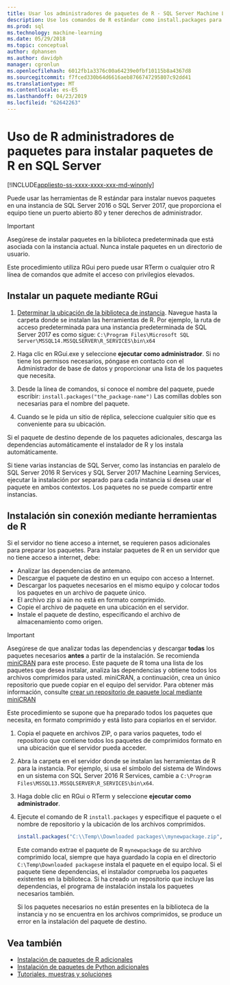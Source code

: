 ```yaml
---
title: Usar los administradores de paquetes de R - SQL Server Machine Learning Services
description: Use los comandos de R estándar como install.packages para agregar nuevos paquetes de R a SQL Server 2016 R Services o SQL Server 2017 Machine Learning Services (In-Database).
ms.prod: sql
ms.technology: machine-learning
ms.date: 05/29/2018
ms.topic: conceptual
author: dphansen
ms.author: davidph
manager: cgronlun
ms.openlocfilehash: 6012fb1a3376c00a64239e0fbf10115b8a4367d8
ms.sourcegitcommit: f7fced330b64d6616aeb8766747295807c92dd41
ms.translationtype: MT
ms.contentlocale: es-ES
ms.lasthandoff: 04/23/2019
ms.locfileid: "62642263"
---
```

# <a name="use-r-package-managers-to-install-r-packages-on-sql-server"></a>Uso de R administradores de paquetes para instalar paquetes de R en SQL Server
[!INCLUDE[appliesto-ss-xxxx-xxxx-xxx-md-winonly](../../includes/appliesto-ss-xxxx-xxxx-xxx-md-winonly.md)]

Puede usar las herramientas de R estándar para instalar nuevos paquetes en una instancia de SQL Server 2016 o SQL Server 2017, que proporciona el equipo tiene un puerto abierto 80 y tener derechos de administrador.

> [!IMPORTANT] 
> Asegúrese de instalar paquetes en la biblioteca predeterminada que está asociada con la instancia actual. Nunca instale paquetes en un directorio de usuario.

Este procedimiento utiliza RGui pero puede usar RTerm o cualquier otro R línea de comandos que admite el acceso con privilegios elevados.

## <a name="install-a-package-using-rgui"></a>Instalar un paquete mediante RGui

1. [Determinar la ubicación de la biblioteca de instancia](installing-and-managing-r-packages.md). Navegue hasta la carpeta donde se instalan las herramientas de R. Por ejemplo, la ruta de acceso predeterminada para una instancia predeterminada de SQL Server 2017 es como sigue: `C:\Program Files\Microsoft SQL Server\MSSQL14.MSSQLSERVER\R_SERVICES\bin\x64`

1. Haga clic en RGui.exe y seleccione **ejecutar como administrador**. Si no tiene los permisos necesarios, póngase en contacto con el Administrador de base de datos y proporcionar una lista de los paquetes que necesita.

1. Desde la línea de comandos, si conoce el nombre del paquete, puede escribir: `install.packages("the_package-name")` Las comillas dobles son necesarias para el nombre del paquete.

1. Cuando se le pida un sitio de réplica, seleccione cualquier sitio que es conveniente para su ubicación.

Si el paquete de destino depende de los paquetes adicionales, descarga las dependencias automáticamente el instalador de R y los instala automáticamente.

Si tiene varias instancias de SQL Server, como las instancias en paralelo de SQL Server 2016 R Services y SQL Server 2017 Machine Learning Services, ejecutar la instalación por separado para cada instancia si desea usar el paquete en ambos contextos. Los paquetes no se puede compartir entre instancias.

## <a name = "bkmk_offlineInstall"></a> Instalación sin conexión mediante herramientas de R

Si el servidor no tiene acceso a internet, se requieren pasos adicionales para preparar los paquetes. Para instalar paquetes de R en un servidor que no tiene acceso a internet, debe:

+ Analizar las dependencias de antemano.
+ Descargue el paquete de destino en un equipo con acceso a Internet.
+ Descargar los paquetes necesarios en el mismo equipo y colocar todos los paquetes en un archivo de paquete único.
+ El archivo zip si aún no está en formato comprimido.
+ Copie el archivo de paquete en una ubicación en el servidor.
+ Instale el paquete de destino, especificando el archivo de almacenamiento como origen.

> [!IMPORTANT] 
>  Asegúrese de que analizar todas las dependencias y descargar **todas** los paquetes necesarios **antes** a partir de la instalación. Se recomienda [miniCRAN](https://mran.microsoft.com/package/miniCRAN) para este proceso. Este paquete de R toma una lista de los paquetes que desea instalar, analiza las dependencias y obtiene todos los archivos comprimidos para usted. miniCRAN, a continuación, crea un único repositorio que puede copiar en el equipo del servidor. Para obtener más información, consulte [crear un repositorio de paquete local mediante miniCRAN](create-a-local-package-repository-using-minicran.md)

Este procedimiento se supone que ha preparado todos los paquetes que necesita, en formato comprimido y está listo para copiarlos en el servidor.

1. Copia el paquete en archivos ZIP, o para varios paquetes, todo el repositorio que contiene todos los paquetes de comprimidos formato en una ubicación que el servidor pueda acceder.

2. Abra la carpeta en el servidor donde se instalan las herramientas de R para la instancia. Por ejemplo, si usa el símbolo del sistema de Windows en un sistema con SQL Server 2016 R Services, cambie a `C:\Program Files\MSSQL13.MSSQLSERVER\R_SERVICES\bin\x64`.

3. Haga doble clic en RGui o RTerm y seleccione **ejecutar como administrador**.

4. Ejecute el comando de R `install.packages` y especifique el paquete o el nombre de repositorio y la ubicación de los archivos comprimidos.

    ```R
    install.packages("C:\\Temp\\Downloaded packages\\mynewpackage.zip", repos=NULL)
    ```

    Este comando extrae el paquete de R `mynewpackage` de su archivo comprimido local, siempre que haya guardado la copia en el directorio `C:\Temp\Downloaded packages`e instala el paquete en el equipo local. Si el paquete tiene dependencias, el instalador comprueba los paquetes existentes en la biblioteca. Si ha creado un repositorio que incluye las dependencias, el programa de instalación instala los paquetes necesarios también.

    Si los paquetes necesarios no están presentes en la biblioteca de la instancia y no se encuentra en los archivos comprimidos, se produce un error en la instalación del paquete de destino.

## <a name="see-also"></a>Vea también

+ [Instalación de paquetes de R adicionales](install-additional-r-packages-on-sql-server.md)
+ [Instalación de paquetes de Python adicionales](../python/install-additional-python-packages-on-sql-server.md)
+ [Tutoriales, muestras y soluciones](../tutorials/machine-learning-services-tutorials.md)

